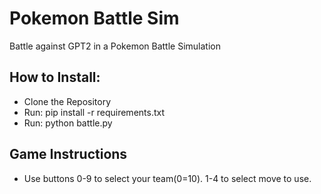 # Pokemon Battle Sim
Battle against GPT2 in a Pokemon Battle Simulation

## How to Install:
* Clone the Repository
* Run: pip install -r requirements.txt
* Run: python battle.py

## Game Instructions
* Use buttons 0-9 to select your team(0=10). 1-4 to select move to use.
